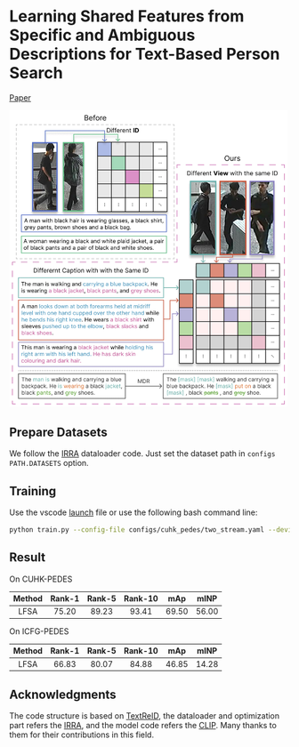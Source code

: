 # Learning Shared Features from Specific and Ambiguous Descriptions for Text-Based Person Search

[Paper](https://link.springer.com/article/10.1007/s00530-024-01286-z)

<img src="LFSA.webp" width="500">

## Prepare Datasets

We follow the [IRRA](https://github.com/anosorae/IRRA?tab=readme-ov-file#prepare-datasets) dataloader code. Just set the dataset path in `configs` `PATH.DATASETS` option.

## Training

Use the vscode [launch](https://code.visualstudio.com/docs/python/debugging) file or use the following bash command line:

```bash
python train.py --config-file configs/cuhk_pedes/two_stream.yaml --device-num 0
```

## Result

On CUHK-PEDES

| Method | Rank-1 | Rank-5 | Rank-10 |  mAp  |  mINP |
|:------:|:------:|:------:|:-------:|:-----:|:-----:|
|  LFSA  |  75.20 |  89.23 |  93.41  | 69.50 | 56.00 |

On ICFG-PEDES

| Method | Rank-1 | Rank-5 | Rank-10 |  mAp  |  mINP |
|:------:|:------:|:------:|:-------:|:-----:|:-----:|
|  LFSA  |  66.83 |  80.07 |  84.88  | 46.85 | 14.28 |

## Acknowledgments

The code structure is based on [TextReID](https://github.com/BrandonHanx/TextReID), the dataloader and optimization part refers the [IRRA](https://github.com/anosorae/IRRA), and the model code refers the [CLIP](https://github.com/openai/CLIP). Many thanks to them for their contributions in this field.
